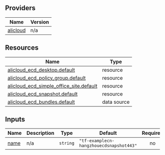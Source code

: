 <!-- BEGIN_TF_DOCS -->
## Providers

| Name | Version |
|------|---------|
| <a name="provider_alicloud"></a> [alicloud](#provider\_alicloud) | n/a |

## Resources

| Name | Type |
|------|------|
| [alicloud_ecd_desktop.default](https://registry.terraform.io/providers/hashicorp/alicloud/latest/docs/resources/ecd_desktop) | resource |
| [alicloud_ecd_policy_group.default](https://registry.terraform.io/providers/hashicorp/alicloud/latest/docs/resources/ecd_policy_group) | resource |
| [alicloud_ecd_simple_office_site.default](https://registry.terraform.io/providers/hashicorp/alicloud/latest/docs/resources/ecd_simple_office_site) | resource |
| [alicloud_ecd_snapshot.default](https://registry.terraform.io/providers/hashicorp/alicloud/latest/docs/resources/ecd_snapshot) | resource |
| [alicloud_ecd_bundles.default](https://registry.terraform.io/providers/hashicorp/alicloud/latest/docs/data-sources/ecd_bundles) | data source |

## Inputs

| Name | Description | Type | Default | Required |
|------|-------------|------|---------|:--------:|
| <a name="input_name"></a> [name](#input\_name) | n/a | `string` | `"tf-examplecn-hangzhouecdsnapshot443"` | no |
<!-- END_TF_DOCS -->    